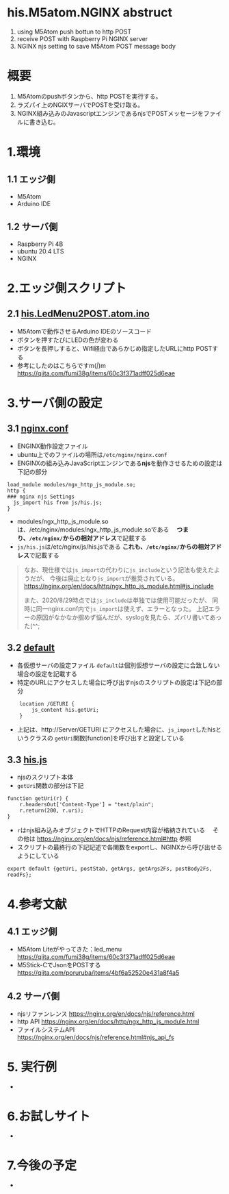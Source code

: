 # his.M5atom.NGINX abstruct
1. using M5Atom push bottun to http POST
1. receive POST with Raspberry Pi NGINX server
1. NGINX njs setting to save M5Atom POST message body

# 概要
1. M5Atomのpushボタンから、http POSTを実行する。
1. ラズパイ上のNGIXサーバでPOSTを受け取る。
1. NGINX組み込みのJavascriptエンジンであるnjsでPOSTメッセージをファイルに書き込む。

# 1.環境
## 1.1 エッジ側
* M5Atom
* Arduino IDE

## 1.2 サーバ側
* Raspberry Pi 4B
* ubuntu 20.4 LTS
* NGINX

# 2.エッジ側スクリプト
## 2.1 <a href="./M5Atom/his.LedMenu2POST.atom.ino">his.LedMenu2POST.atom.ino</a>
* M5Atomで動作させるArduino IDEのソースコード
* ボタンを押すたびにLEDの色が変わる
* ボタンを長押しすると、Wifi経由であらかじめ指定したURLにhttp POSTする
* 参考にしたのはこちらですm(_|_)m
https://qiita.com/fumi38g/items/60c3f371adff025d6eae

# 3.サーバ側の設定
## 3.1 <a href="./Server.root/etc/nginx/nginx.conf">nginx.conf</a>
* ENGINX動作設定ファイル
* ubuntu上でのファイルの場所は`/etc/nginx/nginx.conf`
* ENGINXの組み込みJavaScriptエンジンである**njs**を動作させるための設定は下記の部分
```
load_module modules/ngx_http_js_module.so;
http {
### nginx njs Settings
  js_import his from js/his.js;
}
```
* modules/ngx_http_js_module.soは、/etc/nginx/modules/ngx_http_js_module.soである
　**つまり、`/etc/nginx/`からの相対アドレス**で記載する
* `js/his.js`は/etc/nginx/js/his.jsである
  **これも、`/etc/nginx/`からの相対アドレス**で記載する

>なお、現仕様では`js_import`の代わりに`js_include`という記法も使えたようだが、
>今後は廃止となり`js_import`が推奨されている。
>https://nginx.org/en/docs/http/ngx_http_js_module.html#js_include
>
>また、2020/8/29時点では`js_include`は単独では使用可能だったが、
>同時に同一nginx.conf内で`js_import`は使えず、エラーとなった。
>上記エラーの原因がなかなか掴めず悩んだが、syslogを見たら、ズバリ書いてあった(^^;

## 3.2 <a href="./Server.root/etc/nginx/sites-available/default">default</a>
* 各仮想サーバの設定ファイル `default`は個別仮想サーバの設定に合致しない場合の設定を記載する
* 特定のURLにアクセスした場合に呼び出すnjsのスクリプトの設定は下記の部分
```
    location /GETURI {
        js_content his.getUri;
    }
```
* 上記は、http://Server/GETURI にアクセスした場合に、`js_import`したhisというクラスの
`getUri`関数[function]を呼び出すと設定している

## 3.3 <a href="./Server.root/etc/nginx/js/his.js">his.js</a>
* njsのスクリプト本体
* `getUri`関数の部分は下記
```
function getUri(r) {
    r.headersOut['Content-Type'] = "text/plain";
    r.return(200, r.uri);
}
```
* `r`はnjs組み込みオブジェクトでHTTPのRequest内容が格納されている
　その他は https://nginx.org/en/docs/njs/reference.html#http 参照
* スクリプトの最終行の下記記述で各関数をexportし、NGINXから呼び出せるようにしている
```
export default {getUri, postStab, getArgs, getArgs2Fs, postBody2Fs, readFs};
```
# 4.参考文献
## 4.1 エッジ側
* M5Atom Liteがやってきた：led_menu https://qiita.com/fumi38g/items/60c3f371adff025d6eae
* M5Stick-CでJsonをPOSTする　https://qiita.com/poruruba/items/4bf6a52520e431a8f4a5

## 4.2 サーバ側
* njsリファンレンス https://nginx.org/en/docs/njs/reference.html
* http API https://nginx.org/en/docs/http/ngx_http_js_module.html
* ファイルシステムAPI https://nginx.org/en/docs/njs/reference.html#njs_api_fs

# 5. 実行例
*
# 6.お試しサイト
*

# 7.今後の予定
* 
